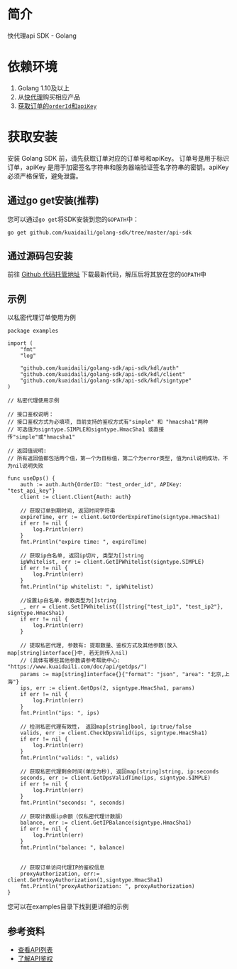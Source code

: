 # 简介
快代理api SDK - Golang

# 依赖环境
1. Golang 1.10及以上
2. 从[快代理](https://www.kuaidaili.com)购买相应产品
3. [获取订单的`orderId`和`apiKey`](https://www.kuaidaili.com/usercenter/api/settings/)

# 获取安装
安装 Golang SDK 前，请先获取订单对应的订单号和apiKey。 订单号是用于标识订单，apiKey 是用于加密签名字符串和服务器端验证签名字符串的密钥。apiKey 必须严格保管，避免泄露。

## 通过go get安装(推荐)
您可以通过`go get`将SDK安装到您的`GOPATH`中：
```
go get github.com/kuaidaili/golang-sdk/tree/master/api-sdk
```

## 通过源码包安装
前往 [Github 代码托管地址](https://github.com/kuaidaili/golang-sdk/tree/master/api-sdk) 下载最新代码，解压后将其放在您的`GOPATH`中

## 示例
以私密代理订单使用为例
``` golang
package examples

import (
	"fmt"
	"log"

	"github.com/kuaidaili/golang-sdk/api-sdk/kdl/auth"
	"github.com/kuaidaili/golang-sdk/api-sdk/kdl/client"
	"github.com/kuaidaili/golang-sdk/api-sdk/kdl/signtype"
)

// 私密代理使用示例

// 接口鉴权说明：
// 接口鉴权方式为必填项, 目前支持的鉴权方式有"simple" 和 "hmacsha1"两种
// 可选值为signtype.SIMPLE和signtype.HmacSha1 或直接传"simple"或"hmacsha1"

// 返回值说明:
// 所有返回值都包括两个值，第一个为目标值，第二个为error类型, 值为nil说明成功，不为nil说明失败

func useDps() {
	auth := auth.Auth{OrderID: "test_order_id", APIKey: "test_api_key"}
	client := client.Client{Auth: auth}

	// 获取订单到期时间, 返回时间字符串
	expireTime, err := client.GetOrderExpireTime(signtype.HmacSha1)
	if err != nil {
		log.Println(err)
	}
	fmt.Println("expire time: ", expireTime)

	// 获取ip白名单, 返回ip切片, 类型为[]string
	ipWhitelist, err := client.GetIPWhitelist(signtype.SIMPLE)
	if err != nil {
		log.Println(err)
	}
	fmt.Println("ip whitelist: ", ipWhitelist)

	//设置ip白名单，参数类型为[]string
	_, err = client.SetIPWhitelist([]string{"test_ip1", "test_ip2"}, signtype.HmacSha1)
	if err != nil {
		log.Println(err)
	}

	// 提取私密代理, 参数有: 提取数量、鉴权方式及其他参数(放入map[string]interface{}中, 若无则传入nil)
	// (具体有哪些其他参数请参考帮助中心: "https://www.kuaidaili.com/doc/api/getdps/")
	params := map[string]interface{}{"format": "json", "area": "北京,上海"}
	ips, err := client.GetDps(2, signtype.HmacSha1, params)
	if err != nil {
		log.Println(err)
	}
	fmt.Println("ips: ", ips)

	// 检测私密代理有效性， 返回map[string]bool, ip:true/false
	valids, err := client.CheckDpsValid(ips, signtype.HmacSha1)
	if err != nil {
		log.Println(err)
	}
	fmt.Println("valids: ", valids)

	// 获取私密代理剩余时间(单位为秒), 返回map[string]string, ip:seconds
	seconds, err := client.GetDpsValidTime(ips, signtype.SIMPLE)
	if err != nil {
		log.Println(err)
	}
	fmt.Println("seconds: ", seconds)

	// 获取计数版ip余额（仅私密代理计数版）
	balance, err := client.GetIPBalance(signtype.HmacSha1)
	if err != nil {
		log.Println(err)
	}
	fmt.Println("balance: ", balance)

	
	// 获取订单访问代理IP的鉴权信息
	proxyAuthorization, err:= client.GetProxyAuthorization(1,signtype.HmacSha1)
	fmt.Println("proxyAuthorization: ", proxyAuthorization)
}

```
您可以在examples目录下找到更详细的示例

## 参考资料

* [查看API列表](https://www.kuaidaili.com/doc/api/)
* [了解API鉴权](https://www.kuaidaili.com/doc/api/auth/)
